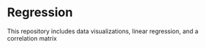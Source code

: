 # Regression
This repository includes data visualizations, linear regression, and a correlation matrix
